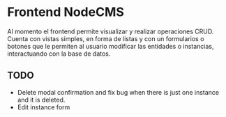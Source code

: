 # Frontend NodeCMS

Al momento el frontend permite visualizar y realizar operaciones CRUD. Cuenta con vistas simples, en forma de listas y con un formularios o botones que le permiten al usuario modificar las entidades o instancias, interactuando con la base de datos.

## TODO

- Delete modal confirmation and fix bug when there is just one instance and it is deleted.
- Edit instance form
